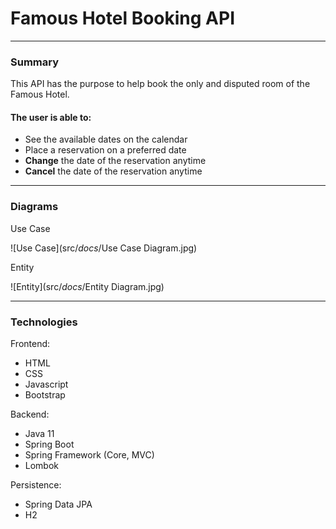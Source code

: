 # Famous Hotel Booking API

***
### Summary
This API has the purpose to help book the only and disputed room of the Famous Hotel.

#### The user is able to:
* See the available dates on the calendar
* Place a reservation on a preferred date
* **Change** the date of the reservation anytime
* **Cancel** the date of the reservation anytime

***
### Diagrams
Use Case

![Use Case](src/_docs_/Use Case Diagram.jpg)

Entity

![Entity](src/_docs_/Entity Diagram.jpg)

***
### Technologies
Frontend:
- HTML
- CSS
- Javascript
- Bootstrap

Backend:
- Java 11
- Spring Boot
- Spring Framework (Core, MVC)
- Lombok

Persistence:
- Spring Data JPA
- H2